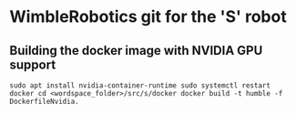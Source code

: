 # WimbleRobotics git for the 'S' robot

## Building the docker image with NVIDIA GPU support
`
sudo apt install nvidia-container-runtime
sudo systemctl restart docker
cd <wordspace_folder>/src/s/docker
docker build -t humble -f DockerfileNvidia.
`